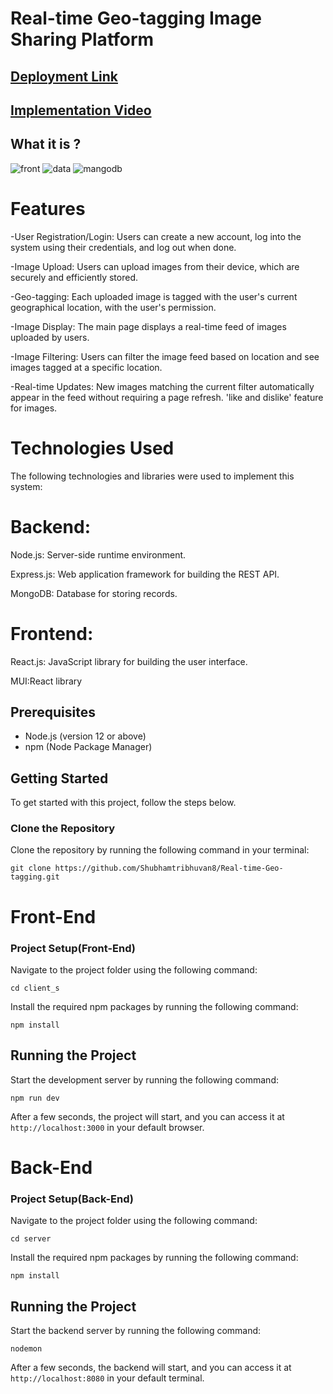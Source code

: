 # Real-time Geo-tagging Image Sharing Platform
## [Deployment Link](https://real-time-geo-tagging-oql593z8i-shubhamtribhuvan8.vercel.app/)

## [Implementation  Video](https://drive.google.com/file/d/1NrYXF1Eh2NHhxjDiXay5pvGrCEb8gQGw/view?usp=sharing)

## What it is ?
![front](https://github.com/Shubhamtribhuvan8/Real-time-Geo-tagging/assets/106821254/ae9b0c8e-cc7f-44de-8c5a-413ea2365750)
![data](https://github.com/Shubhamtribhuvan8/Real-time-Geo-tagging/assets/106821254/d370afa0-3ff6-4f71-ac17-7f1ed802309c)
![mangodb](https://github.com/Shubhamtribhuvan8/Real-time-Geo-tagging/assets/106821254/c07f8f0f-71ba-47b2-94b8-be39d88595ca)


# Features

-User Registration/Login: Users can create a new account, log into the system using their credentials, and log out when done.

-Image Upload: Users can upload images from their device, which are securely and efficiently stored.

-Geo-tagging: Each uploaded image is tagged with the user's current geographical location, with the user's permission.

-Image Display: The main page displays a real-time feed of images uploaded by users.

-Image Filtering: Users can filter the image feed based on location and see images tagged at a specific location.

-Real-time Updates: New images matching the current filter automatically appear in the feed without requiring a page refresh.  'like and dislike' feature for images.

# Technologies Used

The following technologies and libraries were used to implement this system:

# Backend:
Node.js: Server-side runtime environment.

Express.js: Web application framework for building the REST API.

MongoDB: Database for storing records.

# Frontend:
React.js: JavaScript library for building the user interface.

MUI:React library

## Prerequisites

- Node.js (version 12 or above)
- npm (Node Package Manager)

## Getting Started

To get started with this project, follow the steps below.

### Clone the Repository

Clone the repository by running the following command in your terminal:

```git clone https://github.com/Shubhamtribhuvan8/Real-time-Geo-tagging.git```

# Front-End
### Project Setup(Front-End)

 Navigate to the project folder using the following command:
 
```cd client_s```

Install the required npm packages by running the following command:

```npm install``` 

## Running the Project

Start the development server by running the following command:

```npm run dev```

After a few seconds, the project will start, and you can access it at ```http://localhost:3000``` in your default browser.



# Back-End
### Project Setup(Back-End)

 Navigate to the project folder using the following command:
 
```cd server```

Install the required npm packages by running the following command:

```npm install``` 

## Running the Project

Start the backend server by running the following command:

```nodemon```

After a few seconds, the backend  will start, and you can access it at ```http://localhost:8080``` in your default terminal.

